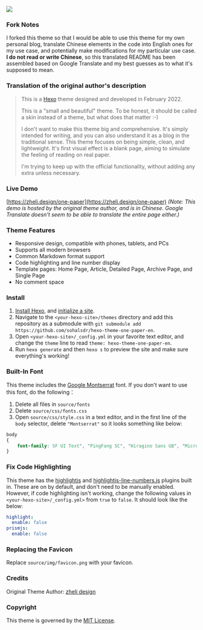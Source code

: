 ![](https://raw.githubusercontent.com/sohalsdr/hexo-theme-one-paper-en/main/source/img/one-paper.png)



### Fork Notes

I forked this theme so that I would be able to use this theme for my own personal blog, translate Chinese elements in the code into English ones for my use case, and potentially make modifications for my particular use case. **I do not read or write Chinese**, so this translated README has been assembled based on Google Translate and my best guesses as to what it's supposed to mean.



### Translation of the original author's description

> This is a [Hexo](https://hexo.io/) theme designed and developed in February 2022.
>
> This is a "small and beautiful" theme. To be honest, it should be called a skin instead of a theme, but what does that matter :-)
>
> I don't want to make this theme big and comprehensive. It's simply intended for writing, and you can also understand it as a blog in the traditional sense. This theme focuses on being simple, clean, and lightweight. It's first visual effect is a blank page, aiming to simulate the feeling of reading on real paper.
>
> I'm trying to keep up with the official functionality, without adding any extra unless necessary.


 ### Live Demo

 [https://zheli.design/one-paper](https://zheli.design/one-paper) *(Note: This demo is hosted by the original theme author, and is in Chinese. Google Translate doesn't seem to be able to translate the entire page either.)*



 ### Theme Features

 -   Responsive design, compatible with phones, tablets, and PCs
 -   Supports all modern browsers
 -   Common Markdown format support
 -   Code highlighting and line number display
 -   Template pages: Home Page, Article, Detailed Page, Archive Page, and Single Page
 -   No comment space



### Install

 1. [Install Hexo](https://hexo.io/docs/), and [initialize a site](https://hexo.io/docs/setup).
 2. Navigate to the `<your-hexo-site>/themes` directory and add this repository as a submodule with `git submodule add https://github.com/sohalsdr/hexo-theme-one-paper-en`.
 3. Open `<your-hexo-site>/_config.yml` in your favorite text editor, and change the `theme` line to read `theme: hexo-theme-one-paper-en`.
 4. Run `hexo generate` and then `hexo s` to preview the site and make sure everything's working!


### Built-In Font

This theme includes the [Google Montserrat](https://fonts.google.com/specimen/Montserrat) font. If you don't want to use this font, do the following：

1.   Delete all files in `source/fonts`
2.   Delete `source/css/fonts.css`
3.   Open `source/css/style.css` in a text editor, and in the first line of the `body` selector, delete `"Montserrat"` so it looks something like below:

```css
body
{
    font-family: SF UI Text", "PingFang SC", "Hiragino Sans GB", "Microsoft YaHei", "Segoe UI", "Helvetica Neue", Helvetica, "Apple Color Emoji", "Segoe UI Emoji", "Segoe UI Symbol", sans-serif;
}
```



### Fix Code Highlighting

This theme has the [highlightjs](https://highlightjs.org/) and [highlightjs-line-numbers.js](https://github.com/wcoder/highlightjs-line-numbers.js) plugins built in. These are on by default, and don't need to be manually enabled. However, if code highlighting isn't working, change the following values in `<your-hexo-site>/_config.yml>` from `true` to `false`. It should look like the below:

```yml
highlight:
  enable: false
prismjs:
  enable: false
```



### Replacing the Favicon

Replace `source/img/favicon.png` with your favicon. 



### Credits

Original Theme Author: [zheli design](https://zheli.design/)



### Copyright

This theme is governed by the [MIT License](https://mit-license.org/).
